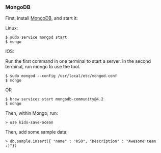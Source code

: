 ### MongoDB

First, install [MongoDB](https://docs.mongodb.com/manual/administration/install-community/), and start it:

Linux:
```
$ sudo service mongod start
$ mongo
```

IOS:

Run the first command in one terminal to start a server. In the second terminal, run mongo to use the tool.

```
$ sudo mongod --config /usr/local/etc/mongod.conf
$ mongo
```
OR
```
$ brew services start mongodb-community@4.2
$ mongo
```

Then, within Mongo, run:
```
> use kids-save-ocean
```

Then, add some sample data:
```
> db.sample.insert({ "name" : "KSO", "Description" : "Awesome team :)"})

```